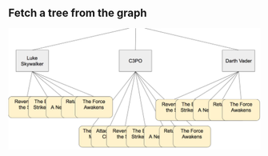 ##  Fetch a tree from the graph <!-- .element: data-theme="ka-content" -->

![Star Wars Graph](/resources/sw-tree.png)
